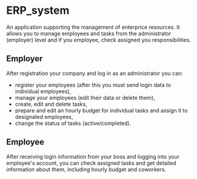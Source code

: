 # ERP_system
An application supporting the management of enterprice resources. It allows you to manage employees and tasks from the administrator (employer) level and if you employee, check assigned you responsibilities.

## Employer
After registration your company and log in as an administrator you can:
* register your employees (after this you must send login data to individual employees),
* manage your employees (edit their data or delete them),
* create, edit and delete tasks,
* prepare and edit an hourly budget for individual tasks and assign it to designated employees,
* change the status of tasks (active/completed).

## Employee
After receiving login information from your boss and logging into your employee's account, you can check assigned tasks and get detailed information about them, including hourly budget and coworkers.
